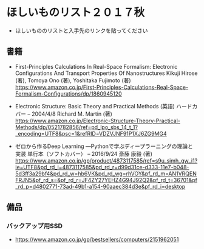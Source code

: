 # ほしいものリスト２０１７秋

- ほしいもののリストと入手先のリンクを貼ってください

## 書籍

- First-Principles Calculations In Real-Space Formalism: Electronic Configurations And Transport Properties Of Nanostructures
Kikuji Hirose  (著),‎ Tomoya Ono (著),‎ Yoshitaka Fujimoto (著)
 https://www.amazon.co.jp/First-Principles-Calculations-Real-Space-Formalism-Configurations/dp/1860945120

- Electronic Structure: Basic Theory and Practical Methods (英語) ハードカバー – 2004/4/8
Richard M. Martin  (著)
https://www.amazon.co.jp/Electronic-Structure-Theory-Practical-Methods/dp/0521782856/ref=pd_lpo_sbs_14_t_1?_encoding=UTF8&psc=1&refRID=VDZVJNF91P1XJ6ZG9MG4

- ゼロから作るDeep Learning ―Pythonで学ぶディープラーニングの理論と実装 単行本（ソフトカバー） – 2016/9/24
斎藤 康毅  (著)
https://www.amazon.co.jp/gp/product/4873117585/ref=s9u_simh_gw_i1?ie=UTF8&pd_rd_i=4873117585&pd_rd_r=d99d31ce-d333-11e7-b048-5d3ff3a29bf4&pd_rd_w=hb6VK&pd_rd_wg=rhVOY&pf_rd_m=AN1VRQENFRJN5&pf_rd_s=&pf_rd_r=JF4ZY27YEHZ4G94J92Q2&pf_rd_t=36701&pf_rd_p=d4802771-73ad-49b1-a154-90aaec384d3e&pf_rd_i=desktop



## 備品

### バックアップ用SSD
- https://www.amazon.co.jp/gp/bestsellers/computers/2151962051


